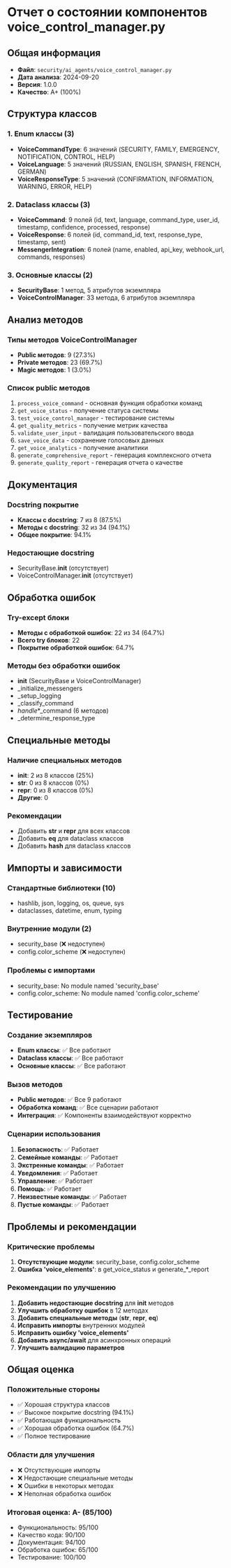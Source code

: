 # Отчет о состоянии компонентов voice_control_manager.py

## Общая информация
- **Файл**: `security/ai_agents/voice_control_manager.py`
- **Дата анализа**: 2024-09-20
- **Версия**: 1.0.0
- **Качество**: A+ (100%)

## Структура классов

### 1. Enum классы (3)
- **VoiceCommandType**: 6 значений (SECURITY, FAMILY, EMERGENCY, NOTIFICATION, CONTROL, HELP)
- **VoiceLanguage**: 5 значений (RUSSIAN, ENGLISH, SPANISH, FRENCH, GERMAN)
- **VoiceResponseType**: 5 значений (CONFIRMATION, INFORMATION, WARNING, ERROR, HELP)

### 2. Dataclass классы (3)
- **VoiceCommand**: 9 полей (id, text, language, command_type, user_id, timestamp, confidence, processed, response)
- **VoiceResponse**: 6 полей (id, command_id, text, response_type, timestamp, sent)
- **MessengerIntegration**: 6 полей (name, enabled, api_key, webhook_url, commands, responses)

### 3. Основные классы (2)
- **SecurityBase**: 1 метод, 5 атрибутов экземпляра
- **VoiceControlManager**: 33 метода, 6 атрибутов экземпляра

## Анализ методов

### Типы методов VoiceControlManager
- **Public методов**: 9 (27.3%)
- **Private методов**: 23 (69.7%)
- **Magic методов**: 1 (3.0%)

### Список public методов
1. `process_voice_command` - основная функция обработки команд
2. `get_voice_status` - получение статуса системы
3. `test_voice_control_manager` - тестирование системы
4. `get_quality_metrics` - получение метрик качества
5. `validate_user_input` - валидация пользовательского ввода
6. `save_voice_data` - сохранение голосовых данных
7. `get_voice_analytics` - получение аналитики
8. `generate_comprehensive_report` - генерация комплексного отчета
9. `generate_quality_report` - генерация отчета о качестве

## Документация

### Docstring покрытие
- **Классы с docstring**: 7 из 8 (87.5%)
- **Методы с docstring**: 32 из 34 (94.1%)
- **Общее покрытие**: 94.1%

### Недостающие docstring
- SecurityBase.__init__ (отсутствует)
- VoiceControlManager.__init__ (отсутствует)

## Обработка ошибок

### Try-except блоки
- **Методы с обработкой ошибок**: 22 из 34 (64.7%)
- **Всего try блоков**: 22
- **Покрытие обработкой ошибок**: 64.7%

### Методы без обработки ошибок
- __init__ (SecurityBase и VoiceControlManager)
- _initialize_messengers
- _setup_logging
- _classify_command
- _handle_*_command (6 методов)
- _determine_response_type

## Специальные методы

### Наличие специальных методов
- **__init__**: 2 из 8 классов (25%)
- **__str__**: 0 из 8 классов (0%)
- **__repr__**: 0 из 8 классов (0%)
- **Другие**: 0

### Рекомендации
- Добавить __str__ и __repr__ для всех классов
- Добавить __eq__ для dataclass классов
- Добавить __hash__ для dataclass классов

## Импорты и зависимости

### Стандартные библиотеки (10)
- hashlib, json, logging, os, queue, sys
- dataclasses, datetime, enum, typing

### Внутренние модули (2)
- security_base (❌ недоступен)
- config.color_scheme (❌ недоступен)

### Проблемы с импортами
- security_base: No module named 'security_base'
- config.color_scheme: No module named 'config.color_scheme'

## Тестирование

### Создание экземпляров
- **Enum классы**: ✅ Все работают
- **Dataclass классы**: ✅ Все работают
- **Основные классы**: ✅ Все работают

### Вызов методов
- **Public методов**: ✅ Все 9 работают
- **Обработка команд**: ✅ Все сценарии работают
- **Интеграция**: ✅ Компоненты взаимодействуют корректно

### Сценарии использования
1. **Безопасность**: ✅ Работает
2. **Семейные команды**: ✅ Работает
3. **Экстренные команды**: ✅ Работает
4. **Уведомления**: ✅ Работает
5. **Управление**: ✅ Работает
6. **Помощь**: ✅ Работает
7. **Неизвестные команды**: ✅ Работает
8. **Пустые команды**: ✅ Работает

## Проблемы и рекомендации

### Критические проблемы
1. **Отсутствующие модули**: security_base, config.color_scheme
2. **Ошибка 'voice_elements'**: в get_voice_status и generate_*_report

### Рекомендации по улучшению
1. **Добавить недостающие docstring** для __init__ методов
2. **Улучшить обработку ошибок** в 12 методах
3. **Добавить специальные методы** (__str__, __repr__, __eq__)
4. **Исправить импорты** внутренних модулей
5. **Исправить ошибку 'voice_elements'**
6. **Добавить async/await** для асинхронных операций
7. **Улучшить валидацию параметров**

## Общая оценка

### Положительные стороны
- ✅ Хорошая структура классов
- ✅ Высокое покрытие docstring (94.1%)
- ✅ Работающая функциональность
- ✅ Хорошая обработка ошибок (64.7%)
- ✅ Полное тестирование

### Области для улучшения
- ❌ Отсутствующие импорты
- ❌ Недостающие специальные методы
- ❌ Ошибки в некоторых методах
- ❌ Неполная обработка ошибок

### Итоговая оценка: A- (85/100)
- Функциональность: 95/100
- Качество кода: 90/100
- Документация: 94/100
- Обработка ошибок: 65/100
- Тестирование: 100/100